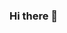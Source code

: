 ### Hi there 👋
<!--
# ☎️ Contact

- email: 20subi@gmail.com
- velog: https://velog.io/@s00bee

# 📑 license

- 운전면허증 2종 보통
- 정보처리기사 필기(2023)

# 📚 Project
- bookdae map: 자대 자취생을 위한 지도 
- jackGame: 자바 platformer game (java)
- lunchRabbit: 자대 학생들의 빠른 식당 매칭 앱 (dart)
- 


# ✏️ Studying ...

   ![Swift](https://img.shields.io/badge/Swift-F05138.svg?&style=for-the-badge&logo=Swift&logoColor=white)
   ![UIKit](https://img.shields.io/badge/UiKit-2396F3.svg?&style=for-the-badge&logo=UIKit&logoColor=white)



# 🖥️ Skills

- Languages

  ![Java](https://img.shields.io/badge/Java-007396.svg?&style=for-the-badge&logo=Java&logoColor=white)
  ![C++](https://img.shields.io/badge/C++-00599C.svg?&style=for-the-badge&logo=C++&logoColor=white)
  ![C](https://img.shields.io/badge/C-A8B9CC.svg?&style=for-the-badge&logo=C&logoColor=white)

- Tools
  
  ![Git](https://img.shields.io/badge/Git-F05032.svg?&style=for-the-badge&logo=Git&logoColor=white)
  ![Notion](https://img.shields.io/badge/Notion-000000.svg?&style=for-the-badge&logo=Notion&logoColor=white)
  ![Jira](https://img.shields.io/badge/Jira-0052CC.svg?&style=for-the-badge&logo=Jira&logoColor=white)

  ![Eclipse IDE](https://img.shields.io/badge/Eclipse%20IDE-2C2255.svg?&style=for-the-badge&logo=Eclipse%20IDE&logoColor=white)
  ![Visual Studio Code](https://img.shields.io/badge/Visual%20Studio%20Code-007ACC.svg?&style=for-the-badge&logo=Visual%20Studio%20Code&logoColor=white)
  ![Android Studio](https://img.shields.io/badge/Android%20Studio-3DDC84.svg?&style=for-the-badge&logo=Android%20Studio&logoColor=white)


- Github
  
  ![sooobee's GitHub stats](https://github-readme-stats.vercel.app/api?username=sooobee&show_icons=true&theme=transparent)


- Baekjoon
  
  [![Solved.ac Profile](http://mazassumnida.wtf/api/v2/generate_badge?boj=s00bee)](https://solved.ac/s00bee/)

  -->

  


